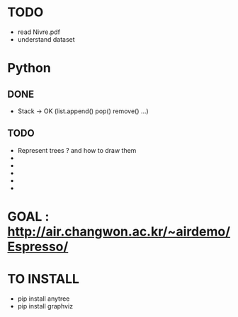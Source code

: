 # TODO
 + read Nivre.pdf
 + understand dataset

# Python
## DONE
 + Stack -> OK (list.append() pop() remove() ...)
 
## TODO
 + Represent trees ? and how to draw them
 + 
 + 
 + 
 + 
 + 

# GOAL : http://air.changwon.ac.kr/~airdemo/Espresso/

# TO INSTALL
 + pip install anytree
 + pip install graphviz